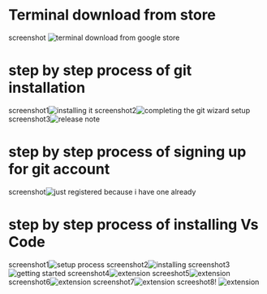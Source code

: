 
 # Terminal download from store
 screenshot ![terminal download from google store](<Screenshot (3).png>)
 
 # step by step process of git installation
 screenshot1![installing it](<Screenshot (5)-2.png>)
 screenshot2![completing the git wizard setup](<Screenshot (6)-1.png>)
screenshot3![release note
](<Screenshot (7).png>)
 
 # step by step process of signing up for git account
 screenshot![just registered because i have one already](<Screenshot (10).png>)

 # step by step process of installing  Vs Code
screenshot1![setup process](<Screenshot (13).png>)
screenshot2![installing](<Screenshot (14).png>)
screenshot3![getting started](<Screenshot (15).png>)
screenshot4![extension](<Screenshot (16).png>)
screeshot5![extension](<Screenshot (17).png>)
screenshot6![extension](<Screenshot (18).png>)
screenshot7![extension](<Screenshot (19).png>)
screeshot8! ![extension](<Screenshot (19)-1.png>)